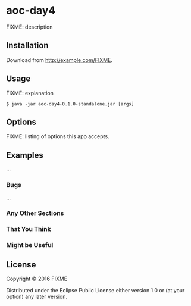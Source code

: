# aoc-day4

FIXME: description

## Installation

Download from http://example.com/FIXME.

## Usage

FIXME: explanation

    $ java -jar aoc-day4-0.1.0-standalone.jar [args]

## Options

FIXME: listing of options this app accepts.

## Examples

...

### Bugs

...

### Any Other Sections
### That You Think
### Might be Useful

## License

Copyright © 2016 FIXME

Distributed under the Eclipse Public License either version 1.0 or (at
your option) any later version.

